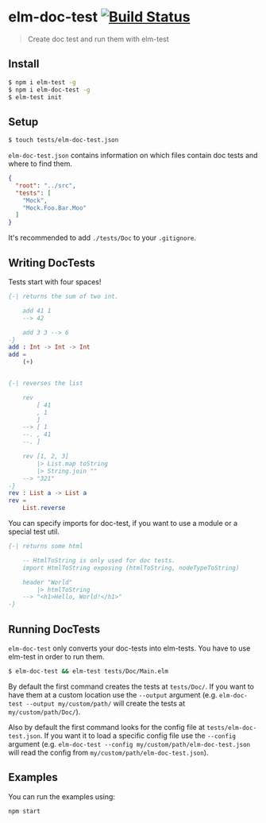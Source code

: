 elm-doc-test [![Build Status](https://travis-ci.org/stoeffel/elm-doc-test.svg?branch=master)](https://travis-ci.org/stoeffel/elm-doc-test)
============

> Create doc test and run them with elm-test

Install
-------

```bash
$ npm i elm-test -g
$ npm i elm-doc-test -g
$ elm-test init
```

Setup
-----

```bash
$ touch tests/elm-doc-test.json
```

`elm-doc-test.json` contains information on which files contain doc tests and where to find them.

```json
{
  "root": "../src",
  "tests": [
    "Mock",
    "Mock.Foo.Bar.Moo"
  ]
}
```

It's recommended to add `./tests/Doc` to your `.gitignore`.

Writing DocTests
----------------

Tests start with four spaces!

```elm
{-| returns the sum of two int.

    add 41 1
    --> 42

    add 3 3 --> 6
-}
add : Int -> Int -> Int
add =
    (+)


{-| reverses the list

    rev
        [ 41
        , 1
        ]
    --> [ 1
    --. , 41
    --. ]

    rev [1, 2, 3]
        |> List.map toString
        |> String.join ""
    --> "321"
-}
rev : List a -> List a
rev =
    List.reverse
```

You can specify imports for doc-test, if you want to use a module or a special test util.

```elm
{-| returns some html

    -- HtmlToString is only used for doc tests.
    import HtmlToString exposing (htmlToString, nodeTypeToString)

    header "World"
        |> htmlToString
    --> "<h1>Hello, World!</h1>"
-}
```

Running DocTests
----------------

`elm-doc-test` only converts your doc-tests into elm-tests.
You have to use elm-test in order to run them.

```bash
$ elm-doc-test && elm-test tests/Doc/Main.elm
```

By default the first command creates the tests at `tests/Doc/`. If you want to have them at a custom location use the `--output` argument (e.g. `elm-doc-test --output my/custom/path/` will create the tests at `my/custom/path/Doc/`).

Also by default the first command looks for the config file at `tests/elm-doc-test.json`. If you want it to load a specific config file use the `--config` argument (e.g. `elm-doc-test --config my/custom/path/elm-doc-test.json` will read the config from `my/custom/path/elm-doc-test.json`).

Examples
--------

You can run the examples using:

`npm start`
